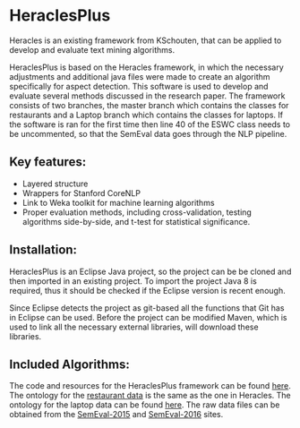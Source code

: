 # HeraclesPlus
Heracles is an existing framework from KSchouten, that can be applied to develop and evaluate text mining algorithms. 

HeraclesPlus is based on the Heracles framework, in which the necessary adjustments and additional java files were made to create an algorithm specifically for aspect detection. This software is used to develop and evaluate several methods discussed in the research paper. The framework consists of two branches, the master branch which contains the classes for restaurants and a Laptop branch which contains the classes for laptops. If the software is ran for the first time then line 40 of the ESWC class needs to be uncommented, so that the SemEval data goes through the NLP pipeline.

## Key features:

* Layered structure
* Wrappers for Stanford CoreNLP
* Link to Weka toolkit for machine learning algorithms
* Proper evaluation methods, including cross-validation, testing algorithms side-by-side, and t-test for statistical significance. 

## Installation:
HeraclesPlus is an Eclipse Java project, so the project can be be cloned and then imported in an existing project. To import the project Java 8 is required, thus it should be checked if the Eclipse version is recent enough. 

Since Eclipse detects the project as git-based all the functions that Git has in Eclipse can be used. Before the project can be modified Maven, which is used to link all the necessary external libraries, will download these libraries.

## Included Algorithms:
The code and resources for the HeraclesPlus framework can be found [here](https://github.com/WillemHouck/Heracles). The ontology for the [restaurant data](https://github.com/WillemHouck/Heracles/tree/master/src/main/resources/externalData) is the same as the one in Heracles.
The ontology for the laptop data can be found [here](https://github.com/WillemHouck/Heracles/tree/master/src/main/resources/externalData). The raw data files can be obtained from the [SemEval-2015](http://alt.qcri.org/semeval2015/task12/index.php?id=data-and-tools) and [SemEval-2016](http://alt.qcri.org/semeval2016/task5/index.php?id=data-and-tools) sites.

